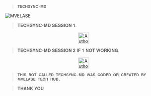 > `𝐓𝐄𝐂𝐇𝐒𝐘𝐍𝐂-𝐌𝐃`


![MVELASE](https://files.catbox.moe/sdv3qh.png)



> 𝐓𝐄𝐂𝐇𝐒𝐘𝐍𝐂-𝐌𝐃 𝐒𝐄𝐒𝐒𝐈𝐎𝐍 𝟏.
<p align="center">
<a href="https://techsync-pair8.onrender.com"><img height= "35" title="Author" src="https://img.shields.io/badge/GET SESSION ID:1-black?style=for-the-badge&logo=render"></a>
<p/>
  
> 𝐓𝐄𝐂𝐇𝐒𝐘𝐍𝐂-𝐌𝐃 𝐒𝐄𝐒𝐒𝐈𝐎𝐍 𝟐 𝐈𝐅 𝟏 𝐍𝐎𝐓 𝐖𝐎𝐑𝐊𝐈𝐍𝐆.
  
<p align="center">
<a href="https://techsync-pair8.onrender.com/"><img height= "35" title="Author" src="https://img.shields.io/badge/GET SESSION ID:2-black?style=for-the-badge&logo=render"></a>
<p/>
 
> `𝐓𝐇𝐈𝐒 𝐁𝐎𝐓 𝐂𝐀𝐋𝐋𝐄𝐃 𝐓𝐄𝐂𝐇𝐒𝐘𝐍𝐂-𝐌𝐃 𝐖𝐀𝐒 𝐂𝐎𝐃𝐄𝐃 𝐎𝐑 𝐂𝐑𝐄𝐀𝐓𝐄𝐃 𝐁𝐘 𝐌𝐕𝐄𝐋𝐀𝐒𝐄 𝐓𝐄𝐂𝐇 𝐇𝐔𝐁.`

> 𝐓𝐇𝐀𝐍𝐊 𝐘𝐎𝐔
